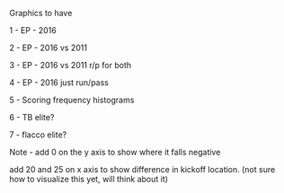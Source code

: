 Graphics to have

1 - EP - 2016

2 - EP - 2016 vs 2011

3 - EP - 2016 vs 2011 r/p for both

4 - EP - 2016 just run/pass

5 - Scoring frequency histograms

6 - TB elite?

7 - flacco elite?


Note - add 0 on the y axis to show where it falls negative

add 20 and 25 on x axis to show difference in kickoff location. (not sure how to visualize this yet, will think about it)
